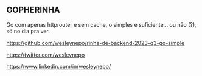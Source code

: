 ## GOPHERINHA 


Go com apenas httprouter e sem cache, o simples e suficiente... ou não (?), só no dia pra ver.

https://github.com/wesleynepo/rinha-de-backend-2023-q3-go-simple

https://twitter.com/wesleynepo

https://www.linkedin.com/in/wesleynepo/
